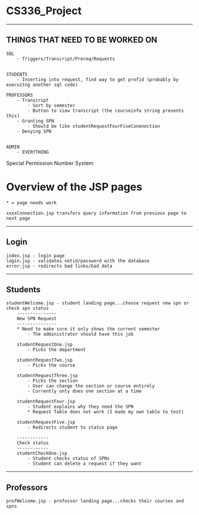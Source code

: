 CS336_Project
=============

--------------------------------
THINGS THAT NEED TO BE WORKED ON 
--------------------------------

	SQL 
		- Triggers/Transcript/Prereq/Requests


	STUDENTS
		- Inserting into request, find way to get profid (probably by execuitng another sql code)

	PROFESSORS
		- Transcript
			- Sort by semester
			- Button to view transcript (the courseinfo string prevents this)
		- Granting SPN
			- Should be like studentRequestFourFiveConenection
		- Denying SPN

		
	ADMIN
		- EVERYTHING


Special Permission Number System

Overview of the JSP pages
=========================

	* = page needs work

	xxxxConnection.jsp transfers query information from previous page to next page

-----
Login
-----
	index.jsp - login page
	login.jsp - validates netid/password with the database
	error.jsp - redirects bad links/bad data 

--------
Students
--------
	studentWelcome.jsp - student landing page...choose request new spn or check spn status
		---------------
		New SPN Request
		---------------
		* Need to make sure it only shows the current semester
			- The administrator should have this job

		studentRequestOne.jsp 	
			- Picks the department

		studentRequestTwo.jsp 	
			- Picks the course

		studentRequestThree.jsp 
			- Picks the section 
			- User can change the section or course entirely
			- Currently only does one section at a time

		studentRequestFour.jsp 	
			- Student explains why they need the SPN
			* Request Table does not work (I made my own table to test) 

		studentRequestFive.jsp
			- Redirects student to status page

		------------
		Check status
		------------
		studentCheckOne.jsp 
			- Student checks status of SPNs
			- Student can delete a request if they want

----------
Professors
----------
	profWelcome.jsp - professor landing page...checks their courses and spns
	



